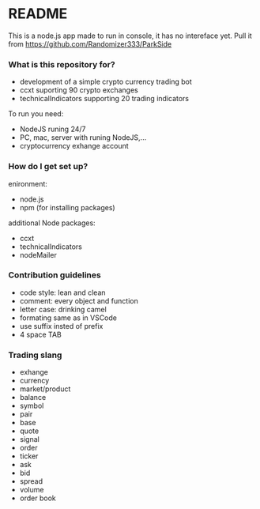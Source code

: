 # README #

This is a node.js app made to run in console, it has no intereface yet.
Pull it from https://github.com/Randomizer333/ParkSide

### What is this repository for?

- development of a simple crypto currency trading bot
- ccxt suporting 90 crypto exchanges
- technicalIndicators supporting 20 trading indicators

To run you need:
- NodeJS runing 24/7 
- PC, mac, server with runing NodeJS,...
- cryptocurrency exhange account

### How do I get set up? ###

enironment:
- node.js
- npm (for installing packages)

additional Node packages:
- ccxt
- technicalIndicators  
- nodeMailer

### Contribution guidelines ###

- code style: lean and clean
- comment: every object and function
- letter case: drinking camel
- formating same as in VSCode
- use suffix insted of prefix
- 4 space TAB

### Trading slang

- exhange
- currency
- market/product
- balance
- symbol
- pair
- base
- quote
- signal
- order
- ticker
- ask
- bid
- spread
- volume
- order book
